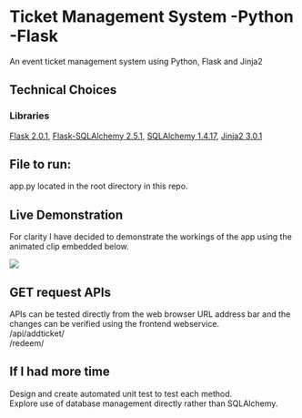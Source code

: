 # Ticket Management System -Python -Flask
An event ticket management system using Python, Flask and Jinja2


## Technical Choices
### Libraries
[Flask 2.0.1](https://flask.palletsprojects.com/en/2.0.x/), [Flask-SQLAlchemy 2.5.1](https://flask-sqlalchemy.palletsprojects.com/en/2.x/), [SQLAlchemy 1.4.17](https://www.sqlalchemy.org/), [Jinja2 3.0.1](https://jinja.palletsprojects.com/en/3.0.x/)

## File to run:
app.py located in the root directory in this repo.


## Live Demonstration
For clarity I have decided to demonstrate the workings of the app using the animated clip embedded below.

![](/demo/webservicedemo.gif)


## GET request APIs
APIs can be tested directly from the web browser URL address bar and the changes can be verified using the frontend webservice.
<br />
/api/addticket/<name>
<br />
/redeem/<id>

## If I had more time
Design and create automated unit test to test each method.
  <br />
Explore use of database management directly rather than SQLAlchemy.
